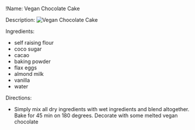 !Name: Vegan Chocolate Cake

Description:
![Vegan Chocolate Cake](https://www.themealdb.com/images/media/meals/qxutws1486978099.jpg "Vegan Chocolate Cake")

Ingredients:
- self raising flour
- coco sugar
- cacao
- baking powder
- flax eggs
- almond milk
- vanilla
- water

Directions:
- Simply mix all dry ingredients with wet ingredients and blend altogether. Bake for 45 min on 180 degrees. Decorate with some melted vegan chocolate 
